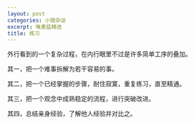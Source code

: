 ```yaml
---
layout: post
categories: 小狼杂谈
excerpt: 唯勇猛精进
title: 练习
---
```


外行看到的一个复杂过程，在内行眼里不过是许多简单工序的叠加。

其一，把一个难事拆解为若干容易的事。

其二，把一个已经掌握的步骤，耐住寂寞，重复练习，直至精通。

其三，把一个观念中成熟稳定的流程，进行突破改进。

其四，总结亲身经验，了解他人经验并对比之。
